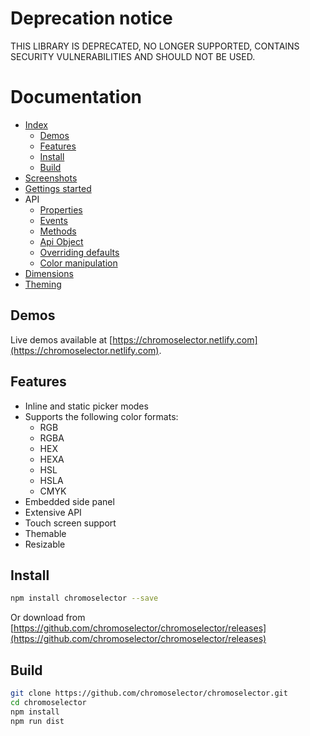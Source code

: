 # Deprecation notice

THIS LIBRARY IS DEPRECATED, NO LONGER SUPPORTED, CONTAINS SECURITY VULNERABILITIES AND SHOULD NOT BE USED.

# Documentation
- [Index](README.md)
  - [Demos](README.md#demos)
  - [Features](README.md#features)
  - [Install](README.md#install)
  - [Build](README.md#build)
- [Screenshots](docs/screenshots.md#screenshots)
- [Gettings started](docs/getting-started.md#getting-started)
- API
  - [Properties](docs/properties.md#properties)
  - [Events](docs/events.md#events)
  - [Methods](docs/methods.md#methods)
  - [Api Object](docs/api-object.md#api-object)
  - [Overriding defaults](docs/defaults.md#overriding-defaults)
  - [Color manipulation](docs/color.md#color-manipulation)
- [Dimensions](docs/dimensions.md#dimensions)
- [Theming](docs/theming.md#theming)

## Demos
Live demos available at [https://chromoselector.netlify.com](https://chromoselector.netlify.com).

## Features
- Inline and static picker modes
- Supports the following color formats:
  - RGB
  - RGBA
  - HEX
  - HEXA
  - HSL
  - HSLA
  - CMYK
- Embedded side panel
- Extensive API
- Touch screen support
- Themable
- Resizable

## Install
```sh
npm install chromoselector --save
```

Or download from [https://github.com/chromoselector/chromoselector/releases](https://github.com/chromoselector/chromoselector/releases)

## Build
```sh
git clone https://github.com/chromoselector/chromoselector.git
cd chromoselector
npm install
npm run dist
```
